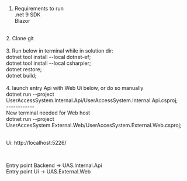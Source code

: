 1. Requirements to run<br/>
.net 9 SDK<br/>
Blazor<br/>
<br/>
2. Clone git <br/>
<br/>
3. Run below in terminal while in solution dir:
<br/>dotnet tool install --local dotnet-ef;
<br/>dotnet tool install --local csharpier; <br/>
dotnet restore; <br/>
dotnet build; <br/>
<br/>
4. launch entry Api with Web Ui below, or do so manually <br/>
dotnet run --project UserAccessSystem.Internal.Api/UserAccessSystem.Internal.Api.csproj;
<br/>
------------<br/>
New terminal needed for Web host<br/>
dotnet run --project UserAccesSystem.External.Web/UserAccesSystem.External.Web.csproj;<br/>
<br/>

Ui: http://localhost:5226/<br/>

<br/>

Entry point Backend -> UAS.Internal.Api<br/>
Entry point Ui -> UAS.External.Web
